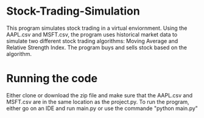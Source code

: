 # Stock-Trading-Simulation

This program simulates stock trading in a virtual enviornment. Using the AAPL.csv and MSFT.csv, the program uses historical market data to simulate two different stock trading algorithms: Moving Average and Relative Strength Index. The program buys and sells stock based on the algorithm.

# Running the code

Either clone or download the zip file and make sure that the AAPL.csv and MSFT.csv are in the same location as the project.py. 
To run the program, either go on an IDE and run main.py or use the commande "python main.py"
